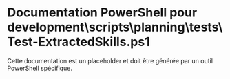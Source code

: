 # Documentation PowerShell pour development\scripts\planning\tests\Test-ExtractedSkills.ps1

Cette documentation est un placeholder et doit être générée par un outil PowerShell spécifique.
